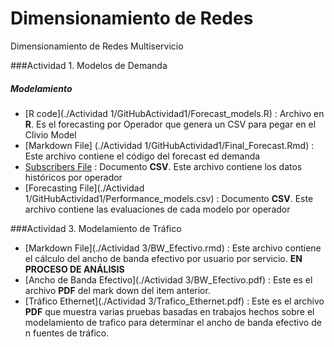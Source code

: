 Dimensionamiento de Redes
=========================

Dimensionamiento de Redes Multiservicio

###Actividad 1. Modelos de Demanda
##### Modelamiento  
* [R code](./Actividad 1/GitHubActividad1/Forecast_models.R) : Archivo en **R**. Es el forecasting por Operador que genera un CSV para pegar en el     Clivio Model
* [Markdown File] (./Actividad 1/GitHubActividad1/Final_Forecast.Rmd) : Este archivo contiene el código del forecast ed demanda
* [Subscribers File](./Files/Subscribers_CV.csv) : Documento **CSV**. Este archivo contiene los datos históricos por operador
* [Forecasting File](./Actividad 1/GitHubActividad1/Performance_models.csv) : Documento **CSV**. Este archivo contiene las evaluaciones de cada modelo por operador

###Actividad 3. Modelamiento de Tráfico
* [Markdown File](./Actividad 3/BW_Efectivo.rmd) : Este archivo contiene el cálculo del ancho de banda efectivo por usuario por servicio. **EN PROCESO DE ANÁLISIS** 
* [Ancho de Banda Efectivo](./Actividad 3/BW_Efectivo.pdf) : Este es el archivo **PDF** del mark down del item anterior. 
* [Tráfico Ethernet](./Actividad 3/Trafico_Ethernet.pdf) : Este es el archivo **PDF** que muestra varias pruebas basadas en trabajos hechos sobre el modelamiento de trafico para determinar el ancho de banda efectivo de n fuentes de tráfico. 


